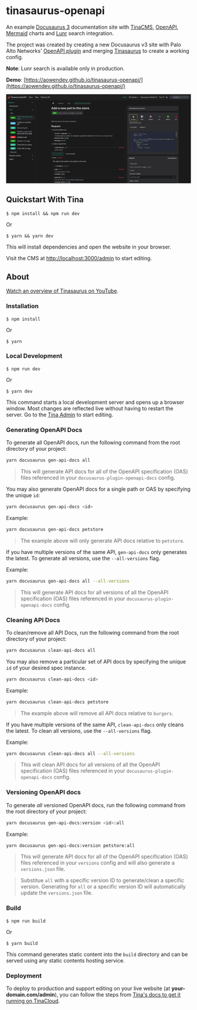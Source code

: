 # tinasaurus-openapi

An example [Docusaurus 3](https://docusaurus.io/) documentation site with [TinaCMS](https://tina.io/), [OpenAPI](https://swagger.io/specification/), [Mermaid](https://mermaid.js.org/) charts and [Lunr](https://lunrjs.com/) search integration.

The project was created by creating a new Docusaurus v3 site with Palo Alto Networks' [OpenAPI plugin](https://github.com/PaloAltoNetworks/docusaurus-openapi-docs) and merging [Tinasaurus](https://github.com/tinacms/tinasaurus) to create a working config.

**Note**: Lunr search is available only in production.

**Demo**: [https://aowendev.github.io/tinasaurus-openapi/](https://aowendev.github.io/tinasaurus-openapi/)

![Tinasaurus Demo](demo.png)

## Quickstart With Tina

```
$ npm install && npm run dev
```

Or

```
$ yarn && yarn dev
```

This will install dependencies and open the website in your browser.

Visit the CMS at [http://localhost:3000/admin](http://localhost:3000/admin) to start editing.

## About

[Watch an overview of Tinasaurus on YouTube](https://www.youtube.com/watch?v=2bHBwM54UB8).

### Installation

```
$ npm install
```

Or

```
$ yarn
```

### Local Development

```
$ npm run dev
```

Or

```
$ yarn dev
```

This command starts a local development server and opens up a browser window. Most changes are reflected live without having to restart the server. Go to the [Tina Admin](http://localhost:3000/admin) to start editing.

### Generating OpenAPI Docs

To generate all OpenAPI docs, run the following command from the root directory of your project:

```bash
yarn docusaurus gen-api-docs all
```

> This will generate API docs for all of the OpenAPI specification (OAS) files referenced in your `docusaurus-plugin-openapi-docs` config.

You may also generate OpenAPI docs for a single path or OAS by specifying the unique `id`:

```bash
yarn docusaurus gen-api-docs <id>
```

Example:

```bash
yarn docusaurus gen-api-docs petstore
```

> The example above will only generate API docs relative to `petstore`.

If you have multiple versions of the same API, `gen-api-docs` only generates the latest. To generate all versions, use the `--all-versions` flag.

Example:

```bash
yarn docusaurus gen-api-docs all --all-versions
```

> This will generate API docs for all versions of all the OpenAPI specification (OAS) files referenced in your `docusaurus-plugin-openapi-docs` config.

### Cleaning API Docs

To clean/remove all API Docs, run the following command from the root directory of your project:

```bash
yarn docusaurus clean-api-docs all
```

You may also remove a particular set of API docs by specifying the unique `id` of your desired spec instance.

```bash
yarn docusaurus clean-api-docs <id>
```

Example:

```bash
yarn docusaurus clean-api-docs petstore
```

> The example above will remove all API docs relative to `burgers`.

If you have multiple versions of the same API, `clean-api-docs` only cleans the latest. To clean all versions, use the `--all-versions` flag.

Example:

```bash
yarn docusaurus clean-api-docs all --all-versions
```

> This will clean API docs for all versions of all the OpenAPI specification (OAS) files referenced in your `docusaurus-plugin-openapi-docs` config.

### Versioning OpenAPI docs

To generate _all_ versioned OpenAPI docs, run the following command from the root directory of your project:

```bash
yarn docusaurus gen-api-docs:version <id>:all
```

Example:

```bash
yarn docusaurus gen-api-docs:version petstore:all
```

> This will generate API docs for all of the OpenAPI specification (OAS) files referenced in your `versions` config and will also generate a `versions.json` file.

> Substitue `all` with a specific version ID to generate/clean a specific version. Generating for `all` or a specific version ID will automatically update the `versions.json` file.

### Build

```
$ npm run build
```

Or

```
$ yarn build
```

This command generates static content into the `build` directory and can be served using any static contents hosting service.

### Deployment

To deploy to production and support editing on your live website (at **your-domain.com/admin**), you can follow the steps from [Tina's docs to get it running on TinaCloud](https://tina.io/docs/tina-cloud/overview/).
